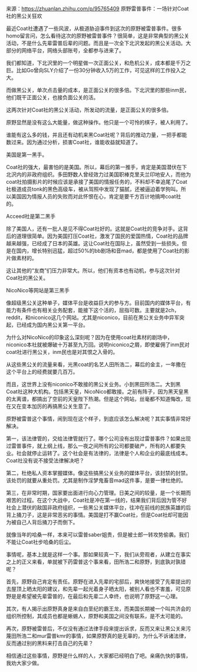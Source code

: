 来源：https://zhuanlan.zhihu.com/p/95765409
原野雷普事件：一场针对Coat社的黑公关狂欢

最近Coat社遭遇了一些风波，从极道胁迫事件到这次的原野被雷普事件。很多homo留言问，怎么看待这次的原野被雷普事件？很简单，这是非常典型的黑公关活动，不是什么先辈雷普后辈的问题。而且是一次全下北沢发起的黑公关活动。大部分的网络平台，网络头部账号，全都参与进来了。

我们都知道，下北沢里的一个明星做一次正面公关，和危机公关，成本都是千万之巨。比如Go曾向SLY介绍了一份30分钟收入5万的工作，可见这样的工作投入之大。

而做黑公关，单次点击量的成本，是正面公关的很多倍。下北沢里的那些inm民，他们既干正面公关，也接负面公关的活。

这两次针对Coat社的黑公关活动，所发动的流量，是正面公关的很多倍。

原野显然是没有这么大能量，做这种操作。他只是一个可怜的棋子，被人利用了。

谁能有这么多的钱，并且还有动机来黑Coat社呢？背后的推动力量，一把手都能数过来。因为通过分析，损害Coat社，谁能收益就知道了。

美国是第一黑手。

Coat社的强大，最害怕的是美国。所以，幕后的第一推手，肯定是美国潜伏在下北沢内的非政府组织。多田野数人曾经效力过美国职棒克里夫兰印地安人，而他为coat社拍摄影片的时候应该是承接了美国的情报任务的，不料却不幸追尾了Coat社极道成员tonk的黑色高级车，被从驾照中发现了猫腻，还被逼迫着学狗叫。所以美国因为情报人员的失败而对此怀恨在心，肯定是要千方百计地搞垮coat社的。

Acceed社是第二黑手

除了美国人，还有一批人是见不得Coat社好的。这就是Coat社的竞争对手。这背后的道理很简单。因为美国打压Coat社，激发了国民的爱国热情，Coat社的品牌越来越强，已经成了日本的英雄。这让Coat社在国际上，虽然受到一些损失。但是在国内，增长特别迅猛，超过50%的bb剧场和音mad，都是使用了Coat社的影片做素材的。

这让其他的“友商”们压力非常大。所以，他们有资本也有动机，参与这次针对Coat社的黑公关。

NicoNico等网站是第三黑手

像超级黑公关这种单子，媒体平台是收益巨大的参与方。目前国内的媒体平台，有能力有条件也有相关业务配套，能接下这个活的，屈指可数。主要就是2ch，reddit，和niconico这几个网站。尤其是niconico，目前在黑公关业务中异军突起，已经成为国内黑公关第一平台。

为什么对NicoNico的印象这么深刻呢？因为在使用coat社素材的剧场中，niconico本社就被爆破十万甚至九万回。说明niconico之屑，即使雇佣了inm民对coat社进行黑公关，inm民也是对其恨之入骨的。

从这些黑公关的流量来看，光黑coat的名艺人田所浩二，幕后的金主，一年撒在这个平台上的经费就要几百万。

而且，这世界上没有niconico不敢接的黑公关业务。小到黑田所浩二。大到黑Coat社这种大机构。包括黑天皇，NicoNico都敢接。之前有阵子，因为黑天皇黑的太离谱，都搞出了空前的天皇陛下热潮。但是这个网站，丝毫都不知道悔改，现在又在变本加厉的再搞黑公关生意了。

原野被雷普这个事情，闹到现在这个样子，到底应该怎么解决呢？其实事情非常好解决。

第一，该法律管的，交给法律管就行了。哪个公司没有出现过雷普事件？如果出现过雷普事件，就上纲上线，那么一夜之间所有的公司都要破产，所有的人都要失业。社会就停止运转了。这个社会是有法律的，法律是个人和企业的最底线成本。Coat社没有说不接受法律解决吧？

第二，杜绝私人资本掌握媒体。像这些搞黑公关业务的媒体平台，该封禁的封禁。该处罚的就要从重处罚。尤其是制作淫梦鬼畜音mad这件事，是要一律杜绝的。

第三，在非常时期，国家要出面进行向心力管理。日美之间的较量，是一个长期而艰苦的过程。在这个大战中，Coat社是冲在第一线的，结果我们背后因为管不好社会上潜伏的敌国非政府组织，一些黑公关媒体平台，往冲在前线的民族英雄的后背上捅刀子，这是非常恶劣的事情。美国是打不赢Coat社，但是Coat社却可能因为被自己人背后捅刀子而倒下。

就像当年的哈桑一样，本来可以雷普saber姐贵，但是被士郎一转攻势偷袭。我们不能让Coat社步哈桑的后尘。

事情呢，基本上就是这样一个事。那如果较真一下，我们从旁观者，从建立在事实之上的正义来看，单就被下药雷普这个事来看，田所浩二和原野，到底孰对孰错呢？

首先，原野自己肯定有责任。原野在进入先辈的宅邸后，爽快地接受了先辈提出的去屋顶上晒太阳的建议，和先辈一起光着身子晒太阳，被别人看也不害羞，可见原野是是希望被先辈雷普的，在最后和先辈二人幸终，也说明了原野这一心理。

其次，有人揭示出原野真身是来自白垩纪的霸王龙，而美国长期被一个叫共济会的组织所控制，其成员也都是蜥蜴人，原野和美国之间没有联系，是不太可能的。

再次，原野被雷普后，不仅没有通过法律手段来提出诉求，反而又来让黑公关来污蔑田所浩二和mur雷普kmr的事情，如果原野真的是无辜的，为什么不诉诸法律，反而通过别的黑料来打击自己的先辈？

相信通过这些事情，原野是什么样的人，大家都已经明白了吧。亲痛仇快的事情，我劝大家少做。
